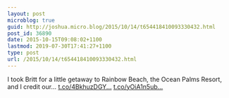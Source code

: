 ```yaml
---
layout: post
microblog: true
guid: http://joshua.micro.blog/2015/10/14/t654418410093330432.html
post_id: 36890
date: 2015-10-15T09:08:02+1100
lastmod: 2019-07-30T17:41:27+1100
type: post
url: /2015/10/14/t654418410093330432.html
---
```

I took Britt for a little getaway to Rainbow Beach, the Ocean Palms Resort, and I credit our… [t.co/4BkhuzDGY...](http://t.co/4BkhuzDGYC) [t.co/yOiA1n5ub...](http://t.co/yOiA1n5ubd)
